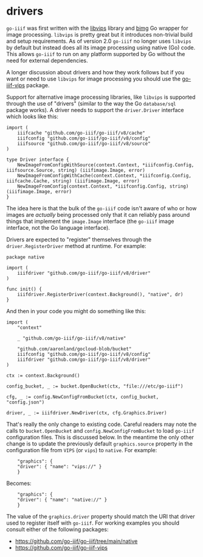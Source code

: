 # drivers

`go-iiif` was first written with the [libvips](https://github.com/jcupitt/libvips) library and [bimg](https://github.com/h2non/bimg/) Go wrapper for image processing. `libvips` is pretty great but it introduces non-trivial build and setup requirements. As of version 2.0 `go-iiif` no longer uses `libvips` by default but instead does all its image processing using native (Go) code. This allows `go-iiif` to run on any platform supported by Go without the need for external dependencies.

A longer discussion about drivers and how they work follows but if you want or need to use `libvips` for image processing you should use the [go-iiif-vips](https://github.com/go-iiif/go-iiif-vips) package.

Support for alternative image processing libraries, like `libvips` is supported through the use of "drivers" (similar to the way the Go `database/sql` package works). A driver needs to support the `driver.Driver` interface which looks like this:

```
import (
	iiifcache "github.com/go-iiif/go-iiif/v8/cache"
	iiifconfig "github.com/go-iiif/go-iiif/v8/config"
	iiifsource "github.com/go-iiif/go-iiif/v8/source"
)

type Driver interface {
	NewImageFromConfigWithSource(context.Context, *iiifconfig.Config, iiifsource.Source, string) (iiifimage.Image, error)
	NewImageFromConfigWithCache(context.Context, *iiifconfig.Config, iiifcache.Cache, string) (iiifimage.Image, error)
	NewImageFromConfig(context.Context, *iiifconfig.Config, string) (iiifimage.Image, error)
}
```

The idea here is that the bulk of the `go-iiif` code isn't aware of who or how images are _actually_ being processed only that it can reliably pass around things that implement the `image.Image` interface (the `go-iiif` image interface, not the Go language interface).

Drivers are expected to "register" themselves through the `driver.RegisterDriver` method at runtime. For example:

```
package native

import (
	iiifdriver "github.com/go-iiif/go-iiif/v8/driver"
)

func init() {
	iiifdriver.RegisterDriver(context.Background(), "native", dr)
}
```

And then in your code you might do something like this:

```
import (
	"context"

	_ "github.com/go-iiif/go-iiif/v8/native"
	
	"github.com/aaronland/gocloud-blob/bucket"	
	iiifconfig "github.com/go-iiif/go-iiif/v8/config"
	iiifdriver "github.com/go-iiif/go-iiif/v8/driver"	
)

ctx := context.Background()
	
config_bucket, _ := bucket.OpenBucket(ctx, "file:///etc/go-iiif")

cfg, _ := config.NewConfigFromBucket(ctx, config_bucket, "config.json")

driver, _ := iiifdriver.NewDriver(ctx, cfg.Graphics.Driver)
```

That's really the only change to existing code. Careful readers may note the calls to `bucket.OpenBucket` and `config.NewConfigFromBucket` to load `go-iiif` configuration files. This is discussed below. In the meantime the only other change is to update the previously default `graphics.source` property in the configuration file from `VIPS` (or `vips`) to `native`. For example:

```
    "graphics": {
	"driver": { "name": "vips://" }
    }
```

Becomes:

```
    "graphics": {
	"driver": { "name": "native://" }    
    }
```

The value of the `graphics.driver` property should match the URI that driver used to register itself with `go-iiif`. For working examples you should consult either of the following packages:

* https://github.com/go-iiif/go-iiif/tree/main/native
* https://github.com/go-iiif/go-iiif-vips
